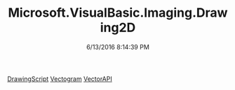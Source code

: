 ﻿---
title: Microsoft.VisualBasic.Imaging.Drawing2D
date: 6/13/2016 8:14:39 PM
---

[DrawingScript](T-Microsoft.VisualBasic.Imaging.Drawing2D.DrawingScript.html)
[Vectogram](T-Microsoft.VisualBasic.Imaging.Drawing2D.Vectogram.html)
[VectorAPI](T-Microsoft.VisualBasic.Imaging.Drawing2D.VectorAPI.html)
